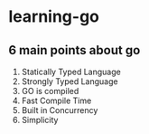 # learning-go
## 6 main points about go
1. Statically Typed Language
2. Strongly Typed Language
3. GO is compiled
4. Fast Compile Time
5. Built in Concurrency
6. Simplicity